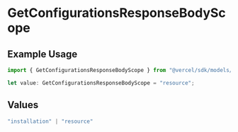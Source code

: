 # GetConfigurationsResponseBodyScope

## Example Usage

```typescript
import { GetConfigurationsResponseBodyScope } from "@vercel/sdk/models/getconfigurationsop.js";

let value: GetConfigurationsResponseBodyScope = "resource";
```

## Values

```typescript
"installation" | "resource"
```